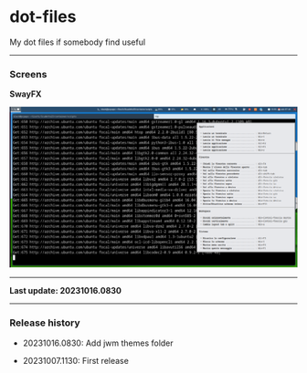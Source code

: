 # dot-files
My dot files if somebody find useful

---

### Screens

**SwayFX**

![20231007.1130-SwayFX](https://raw.githubusercontent.com/BlackCodec/dot-files/main/screenshots/20231007-1130.png)

---

**Last update: 20231016.0830**

---

### Release history

 - 20231016.0830: Add jwm themes folder

 - 20231007.1130: First release
